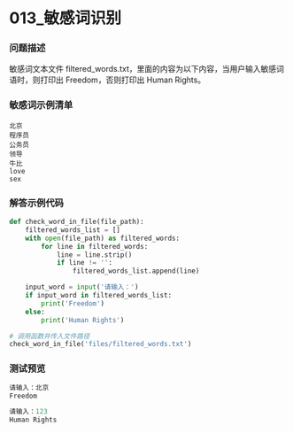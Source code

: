 # 013_敏感词识别

### 问题描述

敏感词文本文件 filtered_words.txt，里面的内容为以下内容，当用户输入敏感词语时，则打印出 Freedom，否则打印出 Human Rights。

### 敏感词示例清单

```
北京
程序员
公务员
领导
牛比
love
sex
```

### 解答示例代码

```python
def check_word_in_file(file_path):
    filtered_words_list = []
    with open(file_path) as filtered_words:
        for line in filtered_words:
            line = line.strip()
            if line != '':
                filtered_words_list.append(line)

    input_word = input('请输入：')
    if input_word in filtered_words_list:
        print('Freedom')
    else:
        print('Human Rights')

# 调用函数并传入文件路径
check_word_in_file('files/filtered_words.txt')
```

### 测试预览

```python
请输入：北京
Freedom

请输入：123
Human Rights
```